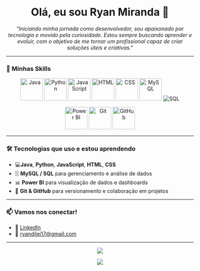 <h1 align="center">Olá, eu sou Ryan Miranda 👋</h1>

<p align="center">
  <i>"Iniciando minha jornada como desenvolvedor, sou apaixonado por tecnologia e movido pela curiosidade. Estou sempre buscando aprender e evoluir, com o objetivo de me tornar um profissional capaz de criar soluções úteis e criativas."</i>
</p>

---

### 🚀 Minhas Skills

<p align="center">
  <!-- Linguagens de programação -->
  <img src="https://cdn.jsdelivr.net/gh/devicons/devicon/icons/java/java-original.svg" alt="Java" width="60" height="60"/>
  <img src="https://cdn.jsdelivr.net/gh/devicons/devicon/icons/python/python-original.svg" alt="Python" width="60" height="60"/>
  <img src="https://cdn.jsdelivr.net/gh/devicons/devicon/icons/javascript/javascript-original.svg" alt="JavaScript" width="60" height="60"/>
  <img src="https://cdn.jsdelivr.net/gh/devicons/devicon/icons/html5/html5-original.svg" alt="HTML" width="60" height="60"/>
  <img src="https://cdn.jsdelivr.net/gh/devicons/devicon/icons/css3/css3-original.svg" alt="CSS" width="60" height="60"/>
  <img src="https://cdn.jsdelivr.net/gh/devicons/devicon/icons/mysql/mysql-original.svg" alt="MySQL" width="60" height="60"/>
  <img src="https://img.icons8.com/ios-filled/60/4479A1/sql.png" alt="SQL"/>
</p>

<p align="center">
  <!-- Ferramentas e tecnologias -->
  <img src="https://upload.wikimedia.org/wikipedia/commons/c/cf/New_Power_BI_Logo.svg" alt="Power BI" width="60" height="60"/>
  <img src="https://cdn.jsdelivr.net/gh/devicons/devicon/icons/git/git-original.svg" alt="Git" width="60" height="60"/>
  <img src="https://cdn-icons-png.flaticon.com/512/25/25231.png" alt="GitHub" width="60">


</p>

---

### 🛠️ Tecnologias que uso e estou aprendendo

- 💻**Java**, **Python**, **JavaScript**, **HTML**, **CSS**
- 🗄️ **MySQL / SQL** para gerenciamento e análise de dados
- 📊 **Power BI** para visualização de dados e dashboards
- 🔧 **Git & GitHub** para versionamento e colaboração em projetos

---

### 📫 Vamos nos conectar!

- 💼 [LinkedIn](https://www.linkedin.com/in/ryan-miranda-978910302)
- 📧 ryandilei17@gmail.com

---

<p align="center">
  <img src="https://github-readme-stats.vercel.app/api/top-langs/?username=RyanMiranda01&layout=compact&theme=github_dark" />
</p>

<p align="center">
  <img src="https://github-readme-stats.vercel.app/api?username=RyanMiranda01&show_icons=true&theme=github_dark" />
</p>
